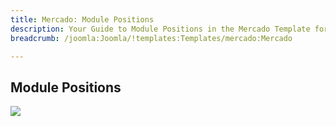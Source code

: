 ```yaml
---
title: Mercado: Module Positions
description: Your Guide to Module Positions in the Mercado Template for Joomla
breadcrumb: /joomla:Joomla/!templates:Templates/mercado:Mercado

---
```


Module Positions
-----

![][positions]

[positions]: assets/positions.jpg